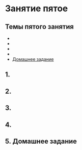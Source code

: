 # Занятие пятое

## Темы пятого занятия
- [](#1)
- [](#2)
- [](#3)
- [](#4)
- [Домашнее задание](#5)

## <a name="1">1. </a>

## <a name="2">2. </a>

## <a name="3">3. </a>

## <a name="4">4. </a>

## <a name="5">5. Домашнее задание</a>
